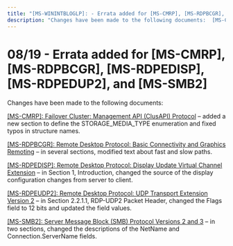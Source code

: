 ```yaml
---
title: "[MS-WININTBLOGLP]: - Errata added for [MS-CMRP], [MS-RDPBCGR], [MS-RDPEDISP], [MS-RDPEDUP2], and [MS-SMB2]"
description: "Changes have been made to the following documents:  [MS-CMRP]: Failover Cluster: Management API (ClusAPI) Protocol – added a new section to"
---
```


# 08/19 - Errata added for [MS-CMRP], [MS-RDPBCGR], [MS-RDPEDISP], [MS-RDPEDUP2], and [MS-SMB2]

<p> </p>
<p>Changes have been made to the following documents:</p>

<p><span><a href="/openspecs/windows_protocols/MS-WINERRATA/9be50d9e-fe1e-489a-b4b4-391ca57e53cb">[MS-CMRP]:
Failover Cluster: Management API (ClusAPI) Protocol</a></span> – added a new
section to define the STORAGE_MEDIA_TYPE enumeration and fixed typos in structure
names.</p>

<p><span><a href="/openspecs/windows_protocols/MS-WINERRATA/a837c4b6-d2c1-4833-9d0a-e83744882959">[MS-RDPBCGR]:
Remote Desktop Protocol: Basic Connectivity and Graphics Remoting</a></span> –
in several sections, modified text about fast and slow paths.</p>

<p><span><a href="/openspecs/windows_protocols/MS-WINERRATA/2d17ddfe-79e8-4cd9-8b41-6ff5dcc44464">[MS-RDPEDISP]:
Remote Desktop Protocol: Display Update Virtual Channel Extension</a></span> –
in Section 1, Introduction, changed the source of the display configuration
changes from server to client.&#8203;&#8203;</p>

<p><span><a href="/openspecs/windows_protocols/MS-WINERRATA/0ce2d7aa-0921-43e6-938c-b07f1e51cecf">[MS-RDPEUDP2]:
Remote Desktop Protocol: UDP Transport Extension Version 2</a></span> – in
Section 2.2.1.1, RDP-UDP2 Packet Header, changed the Flags field to 12 bits and
updated the field values.</p>

<p><span><a href="/openspecs/windows_protocols/MS-WINERRATA/2cdafcfa-ce51-426a-9678-630a505a1a35">[MS-SMB2]:
Server Message Block (SMB) Protocol Versions 2 and 3</a></span> – in two
sections, changed the descriptions of the NetName and Connection.ServerName
fields.</p>


                